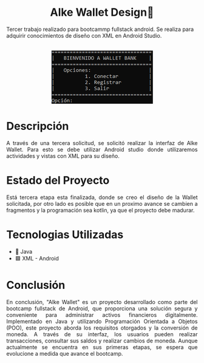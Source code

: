 <div align="center" >
  <h1>Alke Wallet Design🏦</h1>
</div>
Tercer trabajo realizado para bootcammp fullstack android. Se realiza para adquirir conocimientos de diseño con XML en Android Studio.
<div align="center" >
</br>

   ![Imagen](https://github.com/Jalcantaracanto/WalletJava/blob/master/assets/img/MenuInicial.png)
   
</div>

# Descripción
<p align="justify">
 A través de una tercera solicitud, se solicitó realizar la interfaz de Alke Wallet. Para esto se debe utilizar Android studio donde utilizaremos actividades y vistas con XML para su diseño.
</p>


# Estado del Proyecto
<p align="justify">
Está tercera etapa esta finalizada, donde se creo el diseño de la Wallet solicitada, por otro lado es posible que en un proximo avance se cambien a fragmentos y la programación sea kotlin, ya que el proyecto debe madurar.
</p>


# Tecnologias Utilizadas
 <ul>
    <li>
    📓 Java
    </li>
    <li>
     🟩 XML - Android
   </li>
 </ul>

# Conclusión

<p align="justify">
En conclusión, "Alke Wallet" es un proyecto desarrollado como parte del bootcamp fullstack de Android, que proporciona una solución segura y conveniente para administrar activos financieros digitalmente. Implementado en Java y utilizando Programación Orientada a Objetos (POO), este proyecto aborda los requisitos otorgados y la conversión de moneda. A través de su interfaz, los usuarios pueden realizar transacciones, consultar sus saldos y realizar cambios de moneda. Aunque actualmente se encuentra en sus primeras etapas, se espera que evolucione a medida que avance el bootcamp.
</p>

<!--
*[Acceso al proyecto](#acceso-proyecto)
s
*[Conclusión](#conclusión)
 -->
